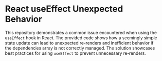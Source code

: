 # React useEffect Unexpected Behavior

This repository demonstrates a common issue encountered when using the `useEffect` hook in React.  The provided code shows how a seemingly simple state update can lead to unexpected re-renders and inefficient behavior if the dependencies array is not correctly managed.  The solution showcases best practices for using `useEffect` to prevent unnecessary re-renders.